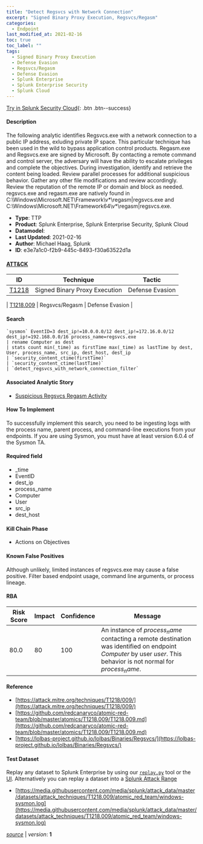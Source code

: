 ```yaml
---
title: "Detect Regsvcs with Network Connection"
excerpt: "Signed Binary Proxy Execution, Regsvcs/Regasm"
categories:
  - Endpoint
last_modified_at: 2021-02-16
toc: true
toc_label: ""
tags:
  - Signed Binary Proxy Execution
  - Defense Evasion
  - Regsvcs/Regasm
  - Defense Evasion
  - Splunk Enterprise
  - Splunk Enterprise Security
  - Splunk Cloud
---
```




[Try in Splunk Security Cloud](https://www.splunk.com/en_us/cyber-security.html){: .btn .btn--success}

#### Description

The following analytic identifies Regsvcs.exe with a network connection to a public IP address, exluding private IP space. This particular technique has been used in the wild to bypass application control products. Regasm.exe and Regsvcs.exe are signed by Microsoft. By contacting a remote command and control server, the adversary will have the ability to escalate privileges and complete the objectives. During investigation, identify and retrieve the content being loaded. Review parallel processes for additional suspicious behavior. Gather any other file modifications and review accordingly. Review the reputation of the remote IP or domain and block as needed. regsvcs.exe and regasm.exe are natively found in C:\Windows\Microsoft.NET\Framework\v*\regasm|regsvcs.exe and C:\Windows\Microsoft.NET\Framework64\v*\regasm|regsvcs.exe.

- **Type**: TTP
- **Product**: Splunk Enterprise, Splunk Enterprise Security, Splunk Cloud
- **Datamodel**: 
- **Last Updated**: 2021-02-16
- **Author**: Michael Haag, Splunk
- **ID**: e3e7a1c0-f2b9-445c-8493-f30a63522d1a


#### [ATT&CK](https://attack.mitre.org/)

| ID          | Technique   | Tactic         |
| ----------- | ----------- |--------------- |
| [T1218](https://attack.mitre.org/techniques/T1218/) | Signed Binary Proxy Execution | Defense Evasion |

| [T1218.009](https://attack.mitre.org/techniques/T1218/009/) | Regsvcs/Regasm | Defense Evasion |

#### Search

```
`sysmon` EventID=3 dest_ip!=10.0.0.0/12 dest_ip!=172.16.0.0/12 dest_ip!=192.168.0.0/16 process_name=regsvcs.exe 
| rename Computer as dest 
| stats count min(_time) as firstTime max(_time) as lastTime by dest, User, process_name, src_ip, dest_host, dest_ip 
| `security_content_ctime(firstTime)` 
| `security_content_ctime(lastTime)` 
| `detect_regsvcs_with_network_connection_filter`
```

#### Associated Analytic Story
* [Suspicious Regsvcs Regasm Activity](/stories/suspicious_regsvcs_regasm_activity)


#### How To Implement
To successfully implement this search, you need to be ingesting logs with the process name, parent process, and command-line executions from your endpoints. If you are using Sysmon, you must have at least version 6.0.4 of the Sysmon TA.

#### Required field
* _time
* EventID
* dest_ip
* process_name
* Computer
* User
* src_ip
* dest_host


#### Kill Chain Phase
* Actions on Objectives


#### Known False Positives
Although unlikely, limited instances of regsvcs.exe may cause a false positive. Filter based endpoint usage, command line arguments, or process lineage.


#### RBA

| Risk Score  | Impact      | Confidence   | Message      |
| ----------- | ----------- |--------------|--------------|
| 80.0 | 80 | 100 | An instance of $process_name$ contacting a remote destination was identified on endpoint $Computer$ by user $user$. This behavior is not normal for $process_name$. |




#### Reference

* [https://attack.mitre.org/techniques/T1218/009/](https://attack.mitre.org/techniques/T1218/009/)
* [https://github.com/redcanaryco/atomic-red-team/blob/master/atomics/T1218.009/T1218.009.md](https://github.com/redcanaryco/atomic-red-team/blob/master/atomics/T1218.009/T1218.009.md)
* [https://lolbas-project.github.io/lolbas/Binaries/Regsvcs/](https://lolbas-project.github.io/lolbas/Binaries/Regsvcs/)



#### Test Dataset
Replay any dataset to Splunk Enterprise by using our [`replay.py`](https://github.com/splunk/attack_data#using-replaypy) tool or the [UI](https://github.com/splunk/attack_data#using-ui).
Alternatively you can replay a dataset into a [Splunk Attack Range](https://github.com/splunk/attack_range#replay-dumps-into-attack-range-splunk-server)

* [https://media.githubusercontent.com/media/splunk/attack_data/master/datasets/attack_techniques/T1218.009/atomic_red_team/windows-sysmon.log](https://media.githubusercontent.com/media/splunk/attack_data/master/datasets/attack_techniques/T1218.009/atomic_red_team/windows-sysmon.log)



[*source*](https://github.com/splunk/security_content/tree/develop/detections/endpoint/detect_regsvcs_with_network_connection.yml) \| *version*: **1**